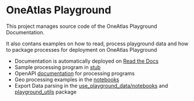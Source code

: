 # OneAtlas Playground

This project manages source code of the OneAtlas Playground Documentation.

It also contans examples on how to read, process playground data and how to package processes for deployment on OneAtlas Playground

* Documentation is automatically deployed on [Read the Docs](http://playground-docs.readthedocs.io/)
* Sample processing program in [stub](http://github.com/airbusgeo/playground-docs/tree/master/stub)
* OpenAPI [documentation](https://airbusgeo.github.io/geoapi-viewer/?url=https://raw.githubusercontent.com/airbusgeo/playground-docs/master/api/api_geo_process_v1.0.0.yaml) for processing programs
* Geo processing examples in the [notebooks](http://github.com/airbusgeo/playground-docs/tree/master/notebooks)
* Export Data parsing in the [use_playground_data/notebooks](http://github.com/airbusgeo/playground-docs/tree/master/use_playground_data/notebooks) and [playground_utils](http://github.com/airbusgeo/playground-docs/tree/master/use_playground_data/playground_utils) package